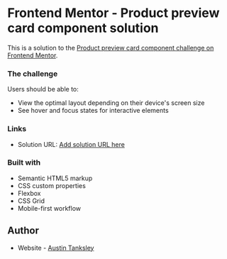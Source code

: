 # Frontend Mentor - Product preview card component solution

This is a solution to the [Product preview card component challenge on Frontend Mentor](https://www.frontendmentor.io/challenges/product-preview-card-component-GO7UmttRfa). 



### The challenge

Users should be able to:

- View the optimal layout depending on their device's screen size
- See hover and focus states for interactive elements


### Links

- Solution URL: [Add solution URL here](https://your-solution-url.com)


### Built with

- Semantic HTML5 markup
- CSS custom properties
- Flexbox
- CSS Grid
- Mobile-first workflow


## Author

- Website - [Austin Tanksley](https://www.austintanksley.com)




